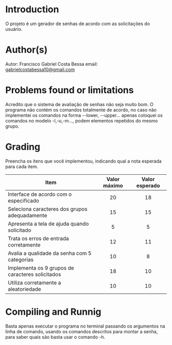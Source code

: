 # Introduction

O projeto é um gerador de senhas de acordo com as solicitações do usuário.


# Author(s)

Autor: Francisco Gabriel Costa Bessa
email: gabrielcostabessa10@gmail.com

# Problems found or limitations

Acredito que o sistema de avaliação de senhas não seja muito bom. O programa não contém os comandos totalmente de acordo, no caso não implementei os comandos na forma --lower, --upper... apenas coloquei os comandos no modelo -l,-u,-m..., podem elementos repetidos do mesmo grupo.

# Grading
Preencha os itens que você implementou, indicando qual a nota esperada para cada item.

| Item                                             | Valor máximo | Valor esperado |
| ------------------------------------------------ | :----------: | :------------: |
| Interface de acordo com o especificado           |      20      |      18        |
| Seleciona caracteres dos grupos adequadamente    |      15      |      15        |
| Apresenta a tela de ajuda quando solicitado      |      5       |      5         |
| Trata os erros de entrada corretamente           |      12      |      11        |
| Avalia a qualidade da senha com 5 categorias     |      10      |       8        |
| Implementa os 9 grupos de caracteres solicitados |      18      |      10        |
| Utiliza corretamente a aleatoriedade             |      10      |      10        |

# Compiling and Runnig

Basta apenas executar o programa no terminal passando os argumentos na linha de comando, usando os comandos descritos para montar a senha, para saber quais são basta usar o comando -h.

